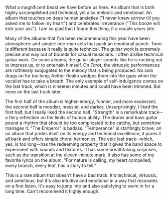 What a magnificent beast we have before us here. An album that is both highly accomplished and technical, yet also
melodic and emotional. An album that touches on deep human anxieties ("I never knew sorrow till you asked me to follow
my heart") and celebrates irreverance ("This booze will kick your ass"). I am so glad that I found this thing, if a
couple years late.

Many of the albums that I've been recommending this year have been atmospheric and simple: one-man acts that pack an emotional
punch. *Tarot* is different because it really is quite technical. The guitar work is extremely precise and
way out of bounds for casual musicians. I often dislike technical guitar work.
On some albums, the guitar player sounds like he is
rocking out to impress us, or to entertain himself. On *Tarot,* the virtuosic performances are ruthlessly
subjugated to the melody that is being produced. No solo drags on for too long; Aether Realm wedges
them into the gaps when the vocalist has to take a breath. The only example of self-indulgence comes on the last
track, which is nineteen minutes and could have been trimmed. But more on the last track later.

The first half of the album is higher-energy, funnier, and more exuberant; the second half
is moodier, messier, and darker.
Unsurprisingly, I liked the first half, but I really liked the second half. "Strength" is a remarkable track--a fiery
reflection on the limits of human ability. The drums and bass guitar pound a rhythm that should be too complicated
to be catchy, but somehow manages it. "The Emperor" is badass. "Temperance" is startlingly brave; on an album
that prides itself on its energy and technical excellence, it pares it all back and offers simple
choral harmonies. The epic last track--which, yes, is
too long--has the redeeming property that it gives the band space to experiment with sounds and textures.
It has some breathtaking surprises, such as the transition at the eleven-minute mark. It also has some of my favorite
lyrics on the album. "For nature is calling, my heart compelled; every branch, every leaf, has a story to tell."

This is a rare album that doesn't have a bad track. It's technical, virtuosic, and ambitious; but it's also intuitive
and emotional in a way that resonates on a first listen. It's easy to jump into and also satisfying to swim in
for a long time. Can't recommend it highly enough.
